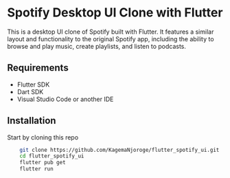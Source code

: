 # Spotify Desktop UI Clone with Flutter

This is a desktop UI clone of Spotify built with Flutter. It features a similar layout and functionality to the original Spotify app, including the ability to browse and play music, create playlists, and listen to podcasts.

## Requirements

- Flutter SDK
- Dart SDK
- Visual Studio Code or another IDE

## Installation

Start by cloning this repo

```bash
    git clone https://github.com/KagemaNjoroge/flutter_spotify_ui.git
    cd flutter_spotify_ui
    flutter pub get
    flutter run
```
